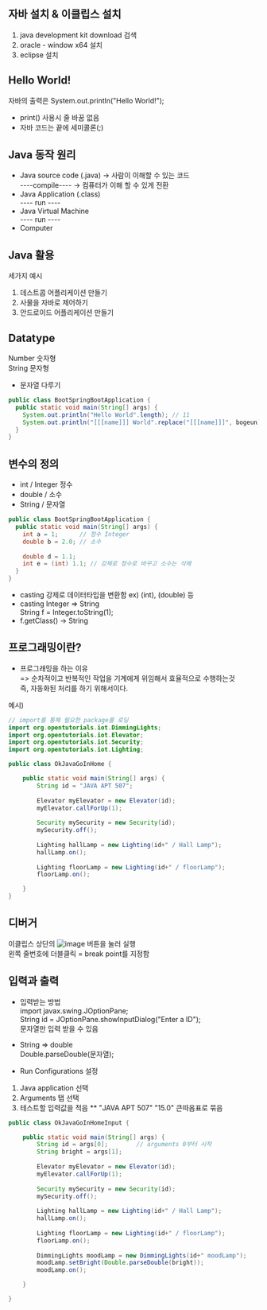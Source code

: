## 자바 설치 & 이클립스 설치

1. java development kit download 검색
2. oracle - window x64 설치
3. eclipse 설치


## Hello World!
자바의 출력은 System.out.println("Hello World!");
* print() 사용시 줄 바꿈 없음
* 자바 코드는 끝에 세미콜론(;)

## Java 동작 원리
* Java source code (.java) -> 사람이 이해할 수 있는 코드    
----compile----            -> 컴퓨터가 이해 할 수 있게 전환
* Java Application (.class)    
----  run  ----
* Java Virtual Machine    
----  run  ----
* Computer

## Java 활용
세가지 예시
1. 데스트콥 어플리케이션 만들기
2. 사물을 자바로 제어하기
3. 안드로이드 어플리케이션 만들기

## Datatype
Number 숫자형    
String 문자형
* 문자열 다루기
```java
public class BootSpringBootApplication {
  public static void main(String[] args) {
    System.out.println("Hello World".length); // 11
    System.out.println("[[[name]]] World".replace("[[[name]]]", bogeun); //bogeun World
  }
}
```

## 변수의 정의
* int    / Integer 정수
* double / 소수
* String / 문자열
```java
public class BootSpringBootApplication {
  public static void main(String[] args) {
    int a = 1;      // 정수 Integer
    double b = 2.0; // 소수
    
    double d = 1.1;
    int e = (int) 1.1; // 강제로 정수로 바꾸고 소수는 삭제
  }
}
```
* casting 강제로 데이터타입을 변환함 ex) (int), (double) 등
* casting Integer => String    
String f = Integer.toString(1);
* f.getClass() -> String

## 프로그래밍이란?
* 프로그래밍을 하는 이유    
=> 순차적이고 반복적인 작업을 기계에게 위임해서 효율적으로 수행하는것    
즉, 자동화된 처리를 하기 위해서이다.

예시)
```java
// import를 통해 필요한 package를 로딩
import org.opentutorials.iot.DimmingLights; 
import org.opentutorials.iot.Elevator;
import org.opentutorials.iot.Security;
import org.opentutorials.iot.Lighting;

public class OkJavaGoInHome {

	public static void main(String[] args) {
		String id = "JAVA APT 507";
		
		Elevator myElevator = new Elevator(id);
		myElevator.callForUp(1);
		
		Security mySecurity = new Security(id);
		mySecurity.off();
		
		Lighting hallLamp = new Lighting(id+" / Hall Lamp");
		hallLamp.on();
		
		Lighting floorLamp = new Lighting(id+" / floorLamp");
		floorLamp.on();

	}
}
```

## 디버거
이클립스 상단의 ![image](https://user-images.githubusercontent.com/95890510/175848628-02cf37dc-6973-456c-b4d3-e2469881d67b.png) 버튼을 눌러 실행    
왼쪽 줄번호에 더블클릭 = break point를 지정함

## 입력과 출력
* 입력받는 방법    
import javax.swing.JOptionPane;    
String id = JOptionPane.showInputDialog("Enter a ID");    
문자열만 입력 받을 수 있음    

* String => double    
Double.parseDouble(문자열);

* Run Configurations 설정
1. Java application 선택
2. Arguments 탭 선택
3. 테스트할 입력값을 적음
** "JAVA APT 507" "15.0" 큰따옴표로 묶음
```java
public class OkJavaGoInHomeInput {

	public static void main(String[] args) {
		String id = args[0];        // arguments 0부터 시작
		String bright = args[1];
		
		Elevator myElevator = new Elevator(id);
		myElevator.callForUp(1);
		
		Security mySecurity = new Security(id);
		mySecurity.off();
		
		Lighting hallLamp = new Lighting(id+" / Hall Lamp");
		hallLamp.on();
		
		Lighting floorLamp = new Lighting(id+" / floorLamp");
		floorLamp.on();
		
		DimmingLights moodLamp = new DimmingLights(id+" moodLamp");
		moodLamp.setBright(Double.parseDouble(bright));
		moodLamp.on();

	}

}
```
